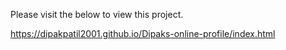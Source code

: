 Please visit the below to view this project.

https://dipakpatil2001.github.io/Dipaks-online-profile/index.html
